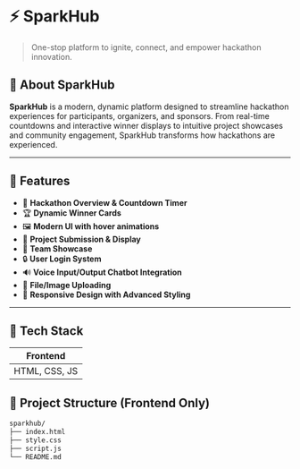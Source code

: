 # ⚡ SparkHub
> One-stop platform to ignite, connect, and empower hackathon innovation.
## 🚀 About SparkHub

**SparkHub** is a modern, dynamic platform designed to streamline hackathon experiences for participants, organizers, and sponsors. From real-time countdowns and interactive winner displays to intuitive project showcases and community engagement, SparkHub transforms how hackathons are experienced.

---

## 🌟 Features

- 🎯 **Hackathon Overview & Countdown Timer**
- 🏆 **Dynamic Winner Cards**
- 🖼️ **Modern UI with hover animations**
- 📝 **Project Submission & Display**
- 👥 **Team Showcase**
- 🔒 **User Login System**
- 🔊 **Voice Input/Output Chatbot Integration**
- 📎 **File/Image Uploading**
- 🎨 **Responsive Design with Advanced Styling**

---

## 🧠 Tech Stack

| Frontend     |
|--------------|
| HTML, CSS, JS| 

## 📂 Project Structure (Frontend Only)

```bash
sparkhub/
├── index.html
├── style.css
├── script.js
└── README.md
